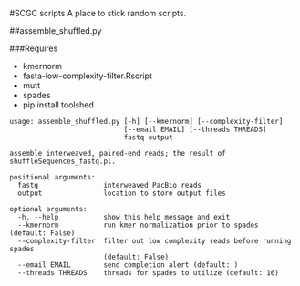 #SCGC scripts
A place to stick random scripts.

##assemble_shuffled.py

###Requires

+ kmernorm
+ fasta-low-complexity-filter.Rscript
+ mutt
+ spades
+ pip install toolshed

```
usage: assemble_shuffled.py [-h] [--kmernorm] [--complexity-filter]
                            [--email EMAIL] [--threads THREADS]
                            fastq output

assemble interweaved, paired-end reads; the result of
shuffleSequences_fastq.pl.

positional arguments:
  fastq                interweaved PacBio reads
  output               location to store output files

optional arguments:
  -h, --help           show this help message and exit
  --kmernorm           run kmer normalization prior to spades (default: False)
  --complexity-filter  filter out low complexity reads before running spades
                       (default: False)
  --email EMAIL        send completion alert (default: )
  --threads THREADS    threads for spades to utilize (default: 16)
```
